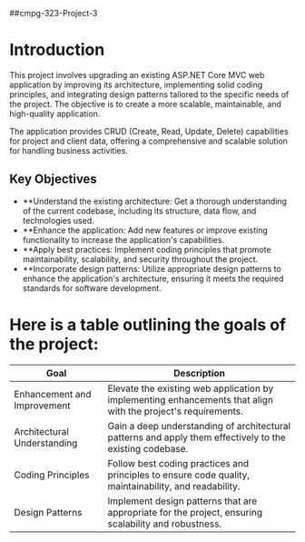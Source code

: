 ##cmpg-323-Project-3

# Introduction
This project involves upgrading an existing ASP.NET Core MVC web application by improving its architecture, implementing solid coding principles, and integrating design patterns tailored to the specific needs of the project. The objective is to create a more scalable, maintainable, and high-quality application.
 
The application provides CRUD (Create, Read, Update, Delete) capabilities for project and client data, offering a comprehensive and scalable solution for handling business activities.

## Key Objectives
- **Understand the existing architecture: Get a thorough understanding of the current codebase, including its structure, data flow, and technologies used.
- **Enhance the application: Add new features or improve existing functionality to increase the application's capabilities.
- **Apply best practices: Implement coding principles that promote maintainability, scalability, and security throughout the project.
- **Incorporate design patterns: Utilize appropriate design patterns to enhance the application's architecture, ensuring it meets the required standards for software development.

# Here is a table outlining the goals of the project:
| Goal      | Description|
|-----------|------------ | 
|Enhancement and Improvement| Elevate the existing web application by implementing enhancements that align with the project's requirements.|
|Architectural Understanding| Gain a deep understanding of architectural patterns and apply them effectively to the existing codebase.|
|Coding Principles| Follow best coding practices and principles to ensure code quality, maintainability, and readability.|
|Design Patterns| Implement design patterns that are appropriate for the project, ensuring scalability and robustness.|


